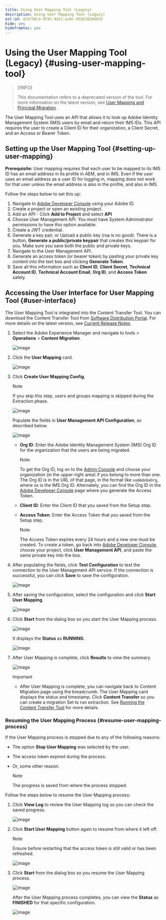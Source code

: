 ```yaml
---
title: Using User Mapping Tool (Legacy)
description: Using User Mapping Tool (Legacy)
exl-id: dcb750c4-0f81-4d11-ac6c-0592162b683d
hide: yes
hidefromtoc: yes
---
```

# Using the User Mapping Tool (Legacy) {#using-user-mapping-tool}

>[!INFO]
>
>This documentation refers to a deprecated version of the tool. For more information on the latest version, see [User Mapping and Principal Migration](/help/journey-migration/content-transfer-tool/using-content-transfer-tool/user-mapping-and-migration.md).

The User Mapping Tool uses an API that allows it to look up Adobe Identity Management System (IMS) users by email and return their IMS IDs. This API requires the user to create a Client ID for their organization, a Client Secret, and an Access or Bearer Token.  

## Setting up the User Mapping Tool {#setting-up-user-mapping}

**Prerequisite:** User mapping requires that each user to be mapped to its IMS ID has an email address in its profile in AEM, and in IMS. Even if the user uses an email address as a user ID for logging in, mapping does not work for that user unless the email address is also in the profile, and also in IMS.

Follow the steps below to set this up:

1. Navigate to [Adobe Developer Console](https://developer.adobe.com/console/) using your Adobe ID.
1. Create a project or open an existing project.
1. Add an API - Click **Add to Project** and select **API**
1. Choose User Management API. You must have System Administrator permissions to have this option available.
1. Create a JWT credential.
1. Generate a key pair, or Upload a public key (rsa is no good). There is a button, **Generate a public/private keypair** that creates this keypair for you. Make sure you save both the public and private keys.
1. Navigate to the User Management API.
1. Generate an access token (or bearer token) by pasting your private key content into the text box and clicking **Generate Token**.
1. Save all this information such as **Client ID**, **Client Secret**, **Technical Account ID**, **Technical Account Email**, **Org ID**, and **Access Token** safely.

## Accessing the User Interface for User Mapping Tool {#user-interface}

The User Mapping Tool is integrated into the Content Transfer Tool. You can download the Content Transfer Tool from [Software Distribution Portal](https://experience.adobe.com/#/downloads/content/software-distribution/en/aemcloud.html). For more details on the latest version, see [Current Release Notes](/help/release-notes/release-notes-cloud/release-notes-current.md).

1. Select the Adobe Experience Manager and navigate to tools > **Operations** > **Content Migration**.

   ![image](/help/journey-migration/content-transfer-tool/assets-user-mapping/user-mapping-access1.png)

1. Click the **User Mapping** card.

   ![image](/help/journey-migration/content-transfer-tool/assets-user-mapping/user-mapping-access2.png)

1. Click **Create User Mapping Config**.

   >[!NOTE]
   >If you skip this step, users and groups mapping is skipped during the Extraction phase.

   ![image](/help/journey-migration/content-transfer-tool/assets-user-mapping/user-mapping-access5.png)

   Populate the fields in **User Management API Configuration**, as described below.

    ![image](/help/journey-migration/content-transfer-tool/assets-user-mapping/user-mapping-access3.png)


   * **Org ID**:  Enter the Adobe Identity Management System (IMS) Org ID for the organization that the users are being migrated.  

      >[!NOTE]
      >To get the Org ID, log on to the [Admin Console](https://adminconsole.adobe.com/) and choose your organization (in the upper-right area) if you belong to more than one. The Org ID is in the URL of that page, in the format like `xx@AdobeOrg`, where xx is the IMS Org ID. Alternately, you can find the Org ID in the [Adobe Developer Console](https://developer.adobe.com/console/) page where you generate the Access Token.

   * **Client ID**: Enter the Client ID that you saved from the Setup step.

   * **Access Token**: Enter the Access Token that you saved from the Setup step.

      >[!NOTE]
      >The Access Token expires every 24 hours and a new one must be created. To create a token, go back into [Adobe Developer Console](https://developer.adobe.com/console/), choose your project, click **User Management API**, and paste the same private key into the box.

1. After populating the fields, click **Test Configuration** to test the connection to the User Management API service. If the connection is successful, you can click **Save** to save the configuration. 

   ![image](/help/journey-migration/content-transfer-tool/assets-user-mapping/user-mapping-access4.png)

1. After saving the configuration, select the configuration and click **Start User Mapping**.

   ![image](/help/journey-migration/content-transfer-tool/assets-user-mapping/user-mapping-landing4.png)

1. Click **Start** from the dialog box so you start the User Mapping process.

   ![image](/help/journey-migration/content-transfer-tool/assets-user-mapping/resume-user-mapping3.png)

   It displays the **Status** as **RUNNING**.

   ![image](/help/journey-migration/content-transfer-tool/assets-user-mapping/user-mapping-start1.png)


1. After User Mapping is complete, click **Results** to view the summary.

   ![image](/help/journey-migration/content-transfer-tool/assets-user-mapping/user-mapping-landing5.png)

   >[!IMPORTANT]
   >
   >* After User Mapping is complete, you can navigate back to Content Migration page using the breadcrumb. The User Mapping card displays the status and timestamp. Click **Content Transfer** so you can create a migration Set to run extraction. See [Running the Content Transfer Tool](https://experienceleague.adobe.com/docs/experience-manager-cloud-service/content/migration-journey/cloud-migration/content-transfer-tool/getting-started-content-transfer-tool.html#running-tool) for more details.

### Resuming the User Mapping Process {#resume-user-mapping-process}

If the User Mapping process is stopped due to any of the following reasons:

* The option **Stop User Mapping** was selected by the user.
* The access token expired during the process.
* Or, some other reason.

   >[!NOTE]
   >The progress is saved from where the process stopped. 
   
Follow the steps below to resume the User Mapping process:

1. Click **View Log** to review the User Mapping log so you can check the saved progress.

   ![image](/help/journey-migration/content-transfer-tool/assets-user-mapping/resume-user-mapping1.png)

1. Click **Start User Mapping** button again to resume from where it left off. 

   >[!NOTE]
   >Ensure before restarting that the access token is still valid or has been refreshed.

   ![image](/help/journey-migration/content-transfer-tool/assets-user-mapping/resume-user-mapping2.png)

1. Click **Start** from the dialog box so you resume the User Mapping process.

   ![image](/help/journey-migration/content-transfer-tool/assets-user-mapping/resume-user-mapping3.png)

   After the User Mapping process completes, you can view the **Status** as **FINISHED** for that specific configuration.

   ![image](/help/journey-migration/content-transfer-tool/assets-user-mapping/resume-user-mapping4.png)
